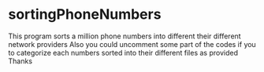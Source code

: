 # sortingPhoneNumbers
This program sorts a million phone numbers into different their different network providers
Also you could uncomment some part of the codes if you to categorize each numbers sorted into their different files as provided
Thanks
